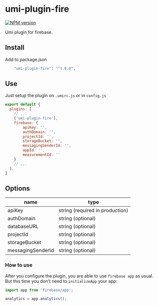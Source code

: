 # umi-plugin-fire

[![NPM version](https://img.shields.io/npm/v/umi-plugin-fire.svg?style=flat)](https://npmjs.org/package/umi-plugin-fire)

Umi plugin for firebase.

## Install

Add to package.json 

```bash
    "umi-plugin-fire": "^1.0.0",
```
## Use

Just setup the plugin on `.umirc.js` or in `config.js`

```js
export default {
  plugins: [
    // ...
    ['umi-plugin-fire'],
	firebase: {
		apiKey: '',
	    authDomain: '',
	    projectId: '',
	    storageBucket: '',
	    messagingSenderId: '',
	    appId: '',
	    measurementId: ''
	}
    // ...
  ],
}
```

## Options

| name                | type                             |
|---------------------|----------------------------------|
| apiKey              | string (required in production)  |
| authDomain          | string (optional)                |
| databaseURL         | string (optional)                |
| projectId           | string (optional)                |
| storageBucket       | string (optional)                |
| messagingSenderId   | string (optional)                |

### How to use

After you configure the plugin, you are able to use `firebase app` as usual. But this time you don't need to `initializeApp` your app:

```js
import app from 'firebase/app';

analytics = app.analytics();
```